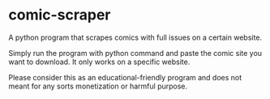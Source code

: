 # comic-scraper

A python program that scrapes comics with full issues on a certain website. 

Simply run the program with python command and paste the comic site you want to download.
It only works on a specific website.

Please consider this as an educational-friendly program and does not meant for any sorts monetization or harmful purpose.
